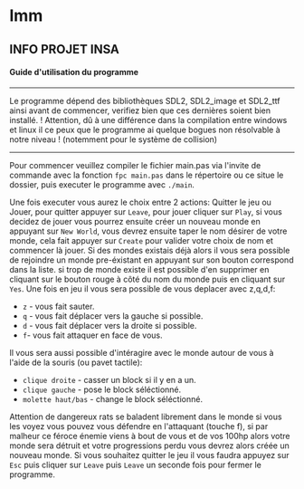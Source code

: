 # lmm
## INFO PROJET INSA

#### Guide d'utilisation du programme

------------


Le programme dépend des bibliothèques SDL2, SDL2_image et SDL2_ttf ainsi avant de commencer, verifiez bien que ces dernières soient bien installé.
! Attention, dû à une différence dans la compilation entre windows et linux il ce peux que le programme ai quelque bogues non résolvable à notre niveau ! (notemment pour le système de collision)

------------



Pour commencer veuillez compiler le fichier main.pas via l'invite de commande avec la fonction `fpc main.pas` dans le répertoire ou ce situe le dossier,  puis executer le programme avec `./main`.

Une fois executer vous aurez le choix entre 2 actions: Quitter le jeu ou Jouer,  pour quitter appuyer sur `Leave`, pour jouer cliquer sur `Play`,  si vous decidez de jouer vous pourrez ensuite créer un nouveau monde en appuyant sur `New World`, vous devrez ensuite taper le nom désirer de votre monde, cela fait appuyer sur `Create` pour valider votre choix de nom et commencer là jouer. Si des mondes existais déjà alors il vous sera possible de rejoindre un monde pre-éxistant en appuyant sur son bouton correspond dans la liste. si trop de monde existe il est possible d'en supprimer en cliquant sur le bouton rouge à côté du nom du monde puis en cliquant sur `Yes`.
Une fois en jeu il vous sera possible de vous deplacer avec z,q,d,f:
- `z` - vous fait sauter.
- `q` - vous fait déplacer vers la gauche si possible.
- `d` - vous fait déplacer vers la droite si possible.
- `f`- vous fait attaquer en face de vous.

Il vous sera aussi possible d'intéragire avec le monde autour de vous à l'aide de la souris (ou pavet tactile):
- `clique droite` - casser un block si il y en a un.
- `clique gauche` - pose le block séléctionné.
- `molette haut/bas` - change le block séléctionné.

Attention de dangereux rats se baladent librement dans le monde si vous les voyez vous pouvez vous défendre en l'attaquant (touche f), si par malheur ce féroce énemie viens à bout de vous et de vos 100hp alors votre monde sera détruit et votre progressions perdu vous devrez alors créée un nouveau monde. 
Si vous souhaitez quitter le jeu il vous faudra appuyez sur `Esc`  puis cliquer sur `Leave` puis `Leave` un seconde fois pour fermer le programme.